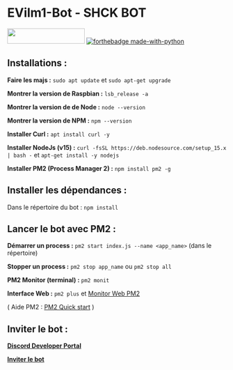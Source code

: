 # EVilm1-Bot - SHCK BOT
<img src="https://cdn.discordapp.com/attachments/821097818378469448/824366997810053150/built-by-evilm1svg.svg" width="178" height="35"> [![forthebadge made-with-python](http://ForTheBadge.com/images/badges/made-with-python.svg)](https://www.python.org/)



## Installations :
**Faire les majs :** `sudo apt update` et `sudo apt-get upgrade`

**Montrer la version de Raspbian :** `lsb_release -a`

**Montrer la version de de Node :** `node --version`

**Montrer la version de NPM :** `npm --version`

**Installer Curl :** `apt install curl -y`

**Installer NodeJs (v15) :** `curl -fsSL https://deb.nodesource.com/setup_15.x | bash -` et `apt-get install -y nodejs`

**Installer PM2 (Process Manager 2) :** `npm install pm2 -g`


## Installer les dépendances :
Dans le répertoire du bot : `npm install`


## Lancer le bot avec PM2 :
**Démarrer un process :** `pm2 start index.js --name <app_name>` (dans le répertoire)

**Stopper un process :** `pm2 stop app_name` ou `pm2 stop all`

**PM2 Monitor (terminal) :** `pm2 monit`

**Interface Web :** `pm2 plus` et [Monitor Web PM2](https://id.keymetrics.io/api/oauth/login)

( Aide PM2 : [PM2 Quick start](https://pm2.keymetrics.io/docs/usage/quick-start/) )


## Inviter le bot :

[**Discord Developer Portal**](https://discord.com/developers/applications)

[**Inviter le bot**](https://discord.com/api/oauth2/authorize?client_id=748578472863203348&permissions=8&redirect_uri=https%3A%2F%2Fdiscord.com%2Fapi%2Foauth2%2Fauthorize&scope=bot%20applications.commands)
